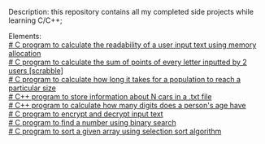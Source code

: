 Description: 
this repository contains all my completed side projects while learning C/C++;

Elements: <br />
[# C program to calculate the readability of a user input text using memory allocation](https://github.com/ksb7/side_miniprojects/blob/main/1.c) <br />
[# C program to  calculate the sum of points of every letter inputted by 2 users [scrabble]](https://github.com/ksb7/side_miniprojects/blob/main/2.c) <br />
[# C program to calculate how long it takes for a population to reach a particular size](https://github.com/ksb7/side_miniprojects/blob/main/3.c)<br />
[# C++ program to store information about N cars in a .txt file](https://github.com/ksb7/side_miniprojects/blob/main/4.c%2B%2B) <br />
[# C++ program to calculate how many digits does a person's age have](https://github.com/ksb7/side_miniprojects/blob/main/5.c%2B%2B) <br />
[# C program to encrypt and decrypt input text](https://github.com/ksb7/side_miniprojects/blob/main/6.c) <br />
[# C program to find a number using binary search](https://github.com/ksb7/side_miniprojects/blob/main/7.c) <br />
[# C program to sort a given array using selection sort algorithm](https://github.com/ksb7/side_miniprojects/blob/main/8.c)
